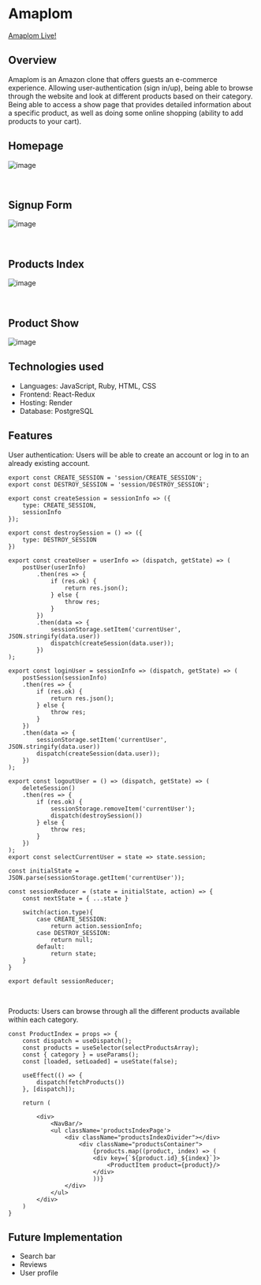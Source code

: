 # Amaplom

[Amaplom Live!](https://amaplom-1.onrender.com/)

## Overview
Amaplom is an Amazon clone that offers guests an e-commerce experience. Allowing user-authentication (sign in/up), being able to browse through the website and look at different products based on their category. Being able to access a show page that provides detailed information about a specific product, as well as doing some online shopping (ability to add products to your cart).

## Homepage
![image](https://github.com/JhonJSC182/Amaplom/assets/112995904/b0ebf6d8-0c16-4b17-9136-8652e067eed2)

<br>

## Signup Form

![image](https://github.com/JhonJSC182/Amaplom/assets/112995904/ef5f066b-7bea-4bcc-a073-3a73e9339998)

<br>

## Products Index
![image](https://github.com/JhonJSC182/Amaplom/assets/112995904/98ee5d61-6027-4450-90ec-5f60abb5b64a)

<br>

## Product Show
![image](https://github.com/JhonJSC182/Amaplom/assets/112995904/3fc95822-60ac-4bb5-9ed6-d30e5f9fe16c)


## Technologies used
* Languages: JavaScript, Ruby, HTML, CSS
* Frontend: React-Redux
* Hosting: Render
* Database: PostgreSQL



## Features
User authentication: Users will be able to create an account or log in to an already existing account.

```
export const CREATE_SESSION = 'session/CREATE_SESSION';
export const DESTROY_SESSION = 'session/DESTROY_SESSION';

export const createSession = sessionInfo => ({
    type: CREATE_SESSION,
    sessionInfo
});

export const destroySession = () => ({
    type: DESTROY_SESSION
})

export const createUser = userInfo => (dispatch, getState) => (
    postUser(userInfo)
        .then(res => {
            if (res.ok) {
                return res.json();
            } else {
                throw res;
            }
        })
        .then(data => {
            sessionStorage.setItem('currentUser', JSON.stringify(data.user))
            dispatch(createSession(data.user));
        })
);

export const loginUser = sessionInfo => (dispatch, getState) => (
    postSession(sessionInfo)
    .then(res => {
        if (res.ok) {
            return res.json();
        } else {
            throw res;
        }
    })
    .then(data => {
        sessionStorage.setItem('currentUser', JSON.stringify(data.user))
        dispatch(createSession(data.user));
    })
);

export const logoutUser = () => (dispatch, getState) => (
    deleteSession()
    .then(res => {
        if (res.ok) {
            sessionStorage.removeItem('currentUser');
            dispatch(destroySession())
        } else {
            throw res;
        }
    })
);
export const selectCurrentUser = state => state.session;

const initialState = JSON.parse(sessionStorage.getItem('currentUser'));

const sessionReducer = (state = initialState, action) => {
    const nextState = { ...state }

    switch(action.type){
        case CREATE_SESSION:
            return action.sessionInfo;
        case DESTROY_SESSION:
            return null;
        default:
            return state;
    }
}

export default sessionReducer;
```

<br>

Products: Users can browse through all the different products available within each category.
```
const ProductIndex = props => {
    const dispatch = useDispatch();
    const products = useSelector(selectProductsArray);
    const { category } = useParams();
    const [loaded, setLoaded] = useState(false);

    useEffect(() => {
        dispatch(fetchProducts())
    }, [dispatch]);

    return (

        <div>
            <NavBar/>
            <ul className='productsIndexPage'>
                <div className="productsIndexDivider"></div>
                    <div className="productsContainer">
                        {products.map((product, index) => (
                        <div key={`${product.id}_${index}`}>
                            <ProductItem product={product}/>
                        </div>
                        ))}
                </div>
            </ul>
        </div>
    )
}
```

## Future Implementation
* Search bar
* Reviews
* User profile

